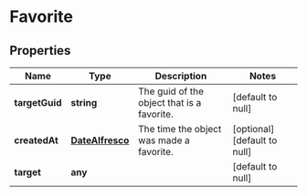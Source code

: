 # Favorite

## Properties
Name | Type | Description | Notes
------------ | ------------- | ------------- | -------------
**targetGuid** | **string** | The guid of the object that is a favorite. | [default to null]
**createdAt** | [**DateAlfresco**](DateAlfresco.md) | The time the object was made a favorite. | [optional] [default to null]
**target** | **any** |  | [default to null]


